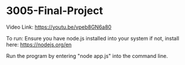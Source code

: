 # 3005-Final-Project

Video Link:
https://youtu.be/vpeb8GN6a80

To run:
Ensure you have node.js installed into your system
if not, install here:
https://nodejs.org/en

Run the program by entering "node app.js" into the command line.
